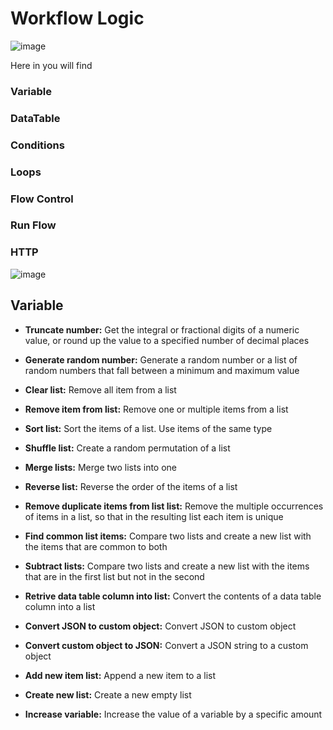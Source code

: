 # Workflow Logic

![image](https://github.com/user-attachments/assets/93812de5-a0ed-42e6-927b-caac8264b47f)

Here in you will find 
### Variable
### DataTable
### Conditions
### Loops
### Flow Control
### Run Flow
### HTTP

![image](https://github.com/user-attachments/assets/a0005a9d-94ae-4c4b-8d8c-7af330ae276e)

## Variable

- **Truncate number:**
Get the integral or fractional digits of a numeric value, or round up the value to a specified number of decimal places

- **Generate random number:**
Generate a random number or a list of random numbers that fall between a minimum and maximum value

- **Clear list:**
Remove all item from a list

- **Remove item from list:**
Remove one or multiple items from a list

- **Sort list:**
Sort the items of a list. Use items of the same type

- **Shuffle list:**
Create a random permutation of a list

- **Merge lists:**
Merge two lists into one

- **Reverse list:**
Reverse the order of the items of a list

- **Remove duplicate items from list list:**
Remove the multiple occurrences of items in a list, so that in the resulting list each item is unique

- **Find common list items:**
Compare two lists and create a new list with the items that are common to both

- **Subtract lists:**
Compare two lists and create a new list with the items that are in the first list but not in the second

- **Retrive data table column into list:**
Convert the contents of a data table column into a list

- **Convert JSON to custom object:**
Convert JSON to custom object

- **Convert custom object to JSON:**
Convert a JSON string to a custom object
- **Add new item list:**
Append a new item to a list

- **Create new list:**
Create a new empty list

- **Increase variable:**
Increase the value of a variable by a specific amount











